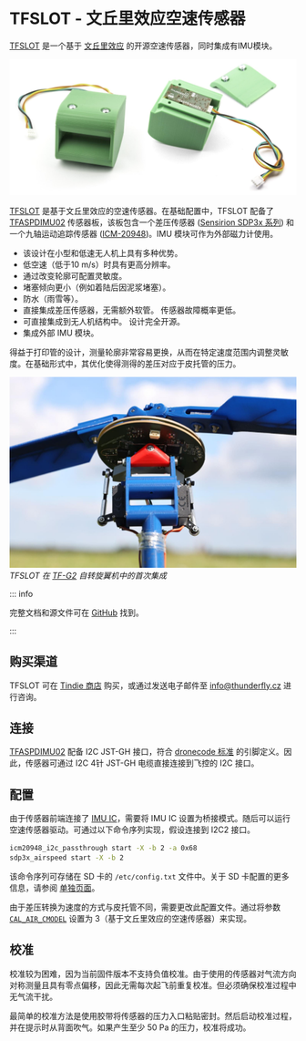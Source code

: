 # TFSLOT - 文丘里效应空速传感器

[TFSLOT](https://github.com/ThunderFly-aerospace/TFSLOT01) 是一个基于 [文丘里效应](https://en.wikipedia.org/wiki/Venturi_effect) 的开源空速传感器，同时集成有IMU模块。

![TFSLOT 和 TFSLOT WITH TFASPDIMU02 板](../../assets/hardware/sensors/airspeed/tsflot_compose.jpg)

[TFSLOT](https://github.com/ThunderFly-aerospace/TFSLOT01) 是基于文丘里效应的空速传感器。在基础配置中，TFSLOT 配备了 [TFASPDIMU02](https://github.com/ThunderFly-aerospace/TFASPDIMU02) 传感器板，该板包含一个差压传感器 ([Sensirion SDP3x 系列](https://sensirion.com/products/catalog/?filter_series=d1816d53-f5c8-47e3-ab47-818c3fd54259)) 和一个九轴运动追踪传感器 ([ICM-20948](https://invensense.tdk.com/products/motion-tracking/9-axis/icm-20948/))。IMU 模块可作为外部磁力计使用。

- 该设计在小型和低速无人机上具有多种优势。
- 低空速（低于10 m/s）时具有更高分辨率。
- 通过改变轮廓可配置灵敏度。
- 堵塞倾向更小（例如着陆后因泥浆堵塞）。
- 防水（雨雪等）。
- 直接集成差压传感器，无需额外软管。
  传感器故障概率更低。
- 可直接集成到无人机结构中。
  设计完全开源。
- 集成外部 IMU 模块。

得益于打印管的设计，测量轮廓非常容易更换，从而在特定速度范围内调整灵敏度。在基础形式中，其优化使得测得的差压对应于皮托管的压力。

![TFSLOT 集成在 TF-G2 中](../../assets/hardware/sensors/airspeed/tfslot_integration.jpg)
_TFSLOT 在 [TF-G2](https://github.com/ThunderFly-aerospace/TF-G2/) 自转旋翼机中的首次集成_

::: info

完整文档和源文件可在 [GitHub](https://github.com/ThunderFly-aerospace/TFSLOT01) 找到。

:::

## 购买渠道

TFSLOT 可在 [Tindie 商店](https://www.tindie.com/products/thunderfly/tfslot01a-inovative-drone-airspeed-sensor/) 购买，或通过发送电子邮件至 info@thunderfly.cz 进行咨询。

## 连接

[TFASPDIMU02](https://github.com/ThunderFly-aerospace/TFASPDIMU02) 配备 I2C JST-GH 接口，符合 [dronecode 标准](https://github.com/pixhawk/Pixhawk-Standards/blob/master/DS-009%20Pixhawk%20Connector%20Standard.pdf) 的引脚定义。因此，传感器可通过 I2C 4针 JST-GH 电缆直接连接到飞控的 I2C 接口。

## 配置

由于传感器前端连接了 [IMU IC](https://invensense.tdk.com/products/motion-tracking/9-axis/icm-20948/)，需要将 IMU IC 设置为桥接模式。随后可以运行空速传感器驱动。可通过以下命令序列实现，假设连接到 I2C2 接口。

```sh
icm20948_i2c_passthrough start -X -b 2 -a 0x68
sdp3x_airspeed start -X -b 2
```

该命令序列可存储在 SD 卡的 `/etc/config.txt` 文件中。关于 SD 卡配置的更多信息，请参阅 [单独页面](../concept/system_startup.md#replacing-the-system-startup)。

由于差压转换为速度的方式与皮托管不同，需要更改此配置文件。通过将参数 [`CAL_AIR_CMODEL`](../advanced_config/parameter_reference.md#CAL_AIR_CMODEL) 设置为 3（基于文丘里效应的空速传感器）来实现。

## 校准

校准较为困难，因为当前固件版本不支持负值校准。由于使用的传感器对气流方向对称测量且具有零点偏移，因此无需每次起飞前重复校准。但必须确保校准过程中无气流干扰。

最简单的校准方法是使用胶带将传感器的压力入口粘贴密封。然后启动校准过程，并在提示时从背面吹气。如果产生至少 50 Pa 的压力，校准将成功。